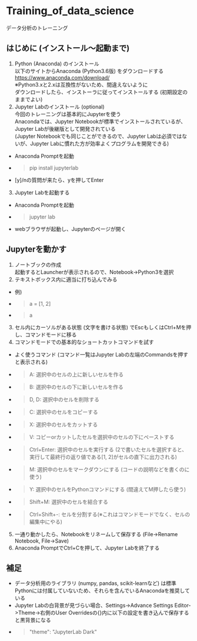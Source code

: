# Training_of_data_science
データ分析のトレーニング
## はじめに (インストール～起動まで)
1. Python (Anaconda) のインストール<br>
以下のサイトからAnaconda (Python3.6版) をダウンロードする<br>
https://www.anaconda.com/download/<br>
※Python3.xと2.xは互換性がないため、間違えないように<br>
ダウンロードしたら、インストーラに従ってインストールする (初期設定のままでよい)<br>
2. Jupyter Labのインストール (optional)<br>
今回のトレーニングは基本的にJupyterを使う<br>
Anacondaでは、Jupyter Notebookが標準でインストールされているが、Jupyter Labが後継版として開発されている<br>
(Jupyter Notebookでも同じことができるので、Jupyter Labは必須ではないが、Jupyter Labに慣れた方が効率よくプログラムを開発できる)<br>
- Anaconda Promptを起動
- > pip install jupyterlab
- [y]/nの質問が来たら、yを押してEnter<br>
3. Jupyter Labを起動する
- Anaconda Promptを起動
- > jupyter lab
- webブラウザが起動し、Jupyterのページが開く

## Jupyterを動かす
1. ノートブックの作成<br>
起動するとLauncherが表示されるので、Notebook->Python3を選択<br>
2. テキストボックス内に適当に打ち込んでみる
- 例)
- > a = [1, 2]
- > a
3. セル内にカーソルがある状態 (文字を書ける状態) でEscもしくはCtrl+Mを押し、コマンドモードに移る
4. コマンドモードでの基本的なショートカットコマンドを試す
- よく使うコマンド (コマンド一覧はJupyter Labの左端のCommandsを押すと表示される)
- > A: 選択中のセルの上に新しいセルを作る
- > B: 選択中のセルの下に新しいセルを作る
- > D, D: 選択中のセルを削除する
- > C: 選択中のセルをコピーする
- > X: 選択中のセルをカットする
- > V: コピーorカットしたセルを選択中のセルの下にペーストする
- > Ctrl+Enter: 選択中のセルを実行する (2で書いたセルを選択すると、実行して最終行の返り値である[1, 2]がセルの直下に出力される)
- > M: 選択中のセルをマークダウンにする (コードの説明などを書くのに使う)
- > Y: 選択中のセルをPythonコマンドにする (間違えてM押したら使う)
- > Shift+M: 選択中のセルを結合する
- > Ctrl+Shift+-: セルを分割する(※これはコマンドモードでなく、セルの編集中にやる)
5. 一通り動かしたら、Notebookをリネームして保存する (File->Rename Notebook, File->Save)
6. Anaconda PromptでCtrl+Cを押して、Jupyter Labを終了する

## 補足
- データ分析用のライブラリ (numpy, pandas, scikit-learnなど) は標準Pythonには付属していないため、それらを含んでいるAnacondaを推奨している
- Jupyter Labの白背景が見づらい場合、Settings->Advance Settings Editor->Theme->右側のUser Overridesの{}内に以下の設定を書き込んで保存すると黒背景になる
- > "theme": "JupyterLab Dark"
